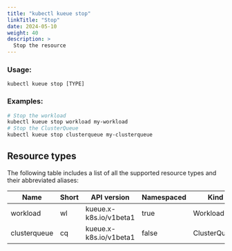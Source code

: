```yaml
---
title: "kubectl kueue stop"
linkTitle: "Stop"
date: 2024-05-10
weight: 40
description: >
  Stop the resource
---
```


### Usage:

```
kubectl kueue stop [TYPE]
```

### Examples:
```bash
# Stop the workload
kubectl kueue stop workload my-workload
# Stop the ClusterQueue
kubectl kueue stop clusterqueue my-clusterqueue
```

## Resource types

The following table includes a list of all the supported resource types and their abbreviated aliases:

| Name     | Short | API version            | Namespaced | Kind     |
|----------|-------|------------------------|------------|----------|
| workload | wl    | kueue.x-k8s.io/v1beta1 | true       | Workload |
| clusterqueue | cq    | kueue.x-k8s.io/v1beta1 | false       | ClusterQueue |
